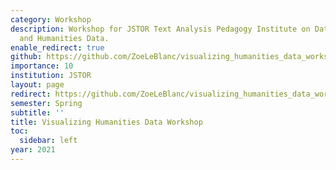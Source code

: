 ```yaml
---
category: Workshop
description: Workshop for JSTOR Text Analysis Pedagogy Institute on Data Visualization
  and Humanities Data.
enable_redirect: true
github: https://github.com/ZoeLeBlanc/visualizing_humanities_data_workshop
importance: 10
institution: JSTOR
layout: page
redirect: https://github.com/ZoeLeBlanc/visualizing_humanities_data_workshop
semester: Spring
subtitle: ''
title: Visualizing Humanities Data Workshop
toc:
  sidebar: left
year: 2021
---
```


